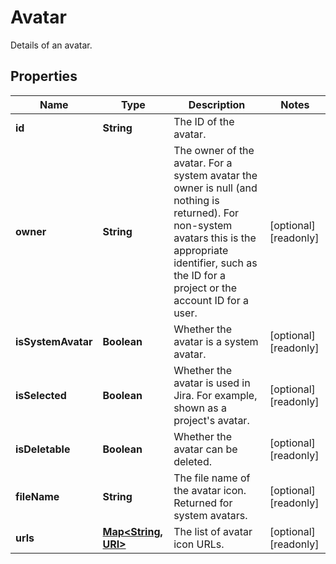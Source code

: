 

# Avatar

Details of an avatar.
## Properties

Name | Type | Description | Notes
------------ | ------------- | ------------- | -------------
**id** | **String** | The ID of the avatar. | 
**owner** | **String** | The owner of the avatar. For a system avatar the owner is null (and nothing is returned). For non-system avatars this is the appropriate identifier, such as the ID for a project or the account ID for a user. |  [optional] [readonly]
**isSystemAvatar** | **Boolean** | Whether the avatar is a system avatar. |  [optional] [readonly]
**isSelected** | **Boolean** | Whether the avatar is used in Jira. For example, shown as a project&#39;s avatar. |  [optional] [readonly]
**isDeletable** | **Boolean** | Whether the avatar can be deleted. |  [optional] [readonly]
**fileName** | **String** | The file name of the avatar icon. Returned for system avatars. |  [optional] [readonly]
**urls** | [**Map&lt;String, URI&gt;**](URI.md) | The list of avatar icon URLs. |  [optional] [readonly]




